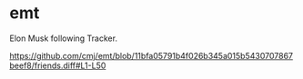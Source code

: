 # emt
Elon Musk following Tracker.

https://github.com/cmj/emt/blob/11bfa05791b4f026b345a015b5430707867beef8/friends.diff#L1-L50

